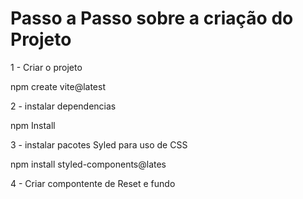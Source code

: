 
<h1> Passo a Passo sobre a criação do Projeto</h1>

1 - Criar o projeto

npm create vite@latest

2 - instalar dependencias

npm Install

3 - instalar pacotes Syled para uso de CSS

npm install styled-components@lates

4 - Criar compontente de Reset e fundo

